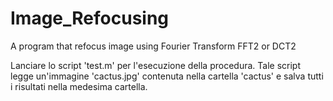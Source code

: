# Image_Refocusing
A program that refocus image using Fourier Transform FFT2 or DCT2

Lanciare lo script 'test.m' per l'esecuzione della procedura.
Tale script legge un'immagine 'cactus.jpg' contenuta nella cartella 'cactus' e salva tutti i risultati nella medesima cartella.
